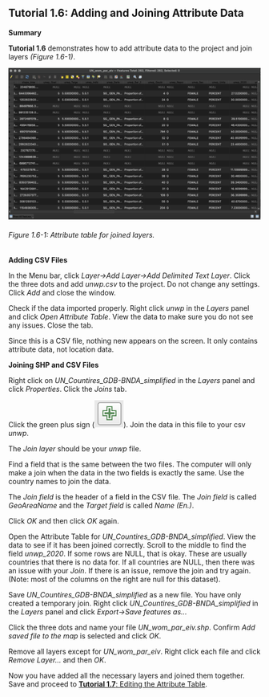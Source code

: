 ## Tutorial 1.6: Adding and Joining Attribute Data

**Summary**

**Tutorial 1.6** demonstrates how to add attribute data to the project and join layers *(Figure 1.6-1)*.

![](1.6_Add_Data_images/image_0.png)

###### Figure 1.6-1: Attribute table for joined layers.

**Adding CSV Files**

In the Menu bar, click *Layer→Add Layer→Add Delimited Text Layer*. Click the three dots and add *unwp.csv* to the project. Do not change any settings. Click *Add* and close the window.

Check if the data imported properly. Right click *unwp* in the *Layers* panel and click *Open Attribute Table*. View the data to make sure you do not see any issues. Close the tab.

Since this is a CSV file, nothing new appears on the screen. It only contains attribute data, not location data.

**Joining SHP and CSV Files**

Right click on *UN_Countires_GDB-BNDA_simplified* in the *Layers* panel and click *Properties*. Click the *Joins* tab.

Click the green plus sign (![](1.6_Add_Data_images/image_1.png)). Join the data in this file to your csv *unwp*.

The *Join layer* should be your *unwp* file. 

Find a field that is the same between the two files. The computer will only make a join when the data in the two fields is exactly the same. Use the country names to join the data.

The *Join field* is the header of a field in the CSV file. The *Join field* is called *GeoAreaName* and the *Target field* is called *Name (En.)*. 

Click *OK* and then click *OK* again.

Open the Attribute Table for *UN_Countires_GDB-BNDA_simplified*. View the data to see if it has been joined correctly. Scroll to the middle to find the field *unwp_2020*. If some rows are NULL, that is okay. These are usually countries that there is no data for. If all countries are NULL, then there was an issue with your *Join*. If there is an issue, remove the join and try again. (Note: most of the columns on the right are null for this dataset).

Save *UN_Countires_GDB-BNDA_simplified* as a new file. You have only created a temporary join. Right click *UN_Countires_GDB-BNDA_simplified* in the *Layers* panel and click *Export→Save features as…*

Click the three dots and name your file *UN_wom_par_eiv.shp*. Confirm *Add saved file to the map* is selected and click *OK*. 

Remove all layers except for *UN_wom_par_eiv*. Right click each file and click *Remove Layer…* and then *OK*. 

Now you have added all the necessary layers and joined them together. Save and proceed to [**Tutorial 1.7**: Editing the Attribute Table](/1_Choropleth/1.7_Edit_Attribute_table_Map_Algebra.md).

